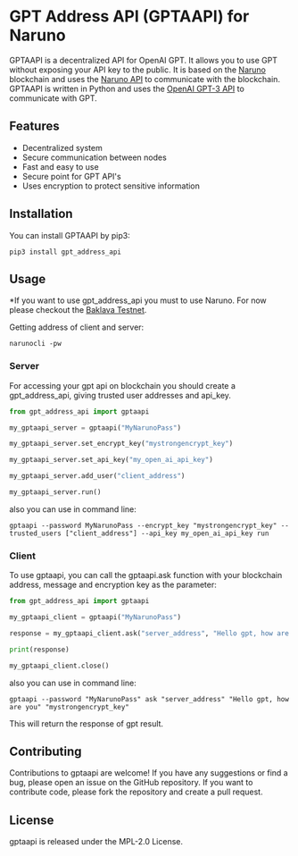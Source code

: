 # GPT Address API (GPTAAPI) for Naruno
GPTAAPI is a decentralized API for OpenAI GPT. It allows you to use GPT without exposing your API key to the public. It is based on the [Naruno](https://naruno.org/) blockchain and uses the [Naruno API](https://naruno.org/api/) to communicate with the blockchain. GPTAAPI is written in Python and uses the [OpenAI GPT-3 API](https://openai.com/blog/openai-api/) to communicate with GPT.

## Features
- Decentralized system
- Secure communication between nodes
- Fast and easy to use
- Secure point for GPT API's
- Uses encryption to protect sensitive information


## Installation
You can install GPTAAPI by pip3:

```console
pip3 install gpt_address_api
```

## Usage

*If you want to use gpt_address_api you must to use Naruno. For now please checkout the [Baklava Testnet](https://naruno.org/baklava-testnet/).

Getting address of client and server:
```console
narunocli -pw
```

### Server
For accessing your gpt api on blockchain you should create a gpt_address_api, giving trusted user addresses and api_key.

```python
from gpt_address_api import gptaapi

my_gptaapi_server = gptaapi("MyNarunoPass")

my_gptaapi_server.set_encrypt_key("mystrongencrypt_key")

my_gptaapi_server.set_api_key("my_open_ai_api_key")

my_gptaapi_server.add_user("client_address")

my_gptaapi_server.run()
```

also you can use in command line:
```console	
gptaapi --password MyNarunoPass --encrypt_key "mystrongencrypt_key" --trusted_users ["client_address"] --api_key my_open_ai_api_key run
```

### Client
To use gptaapi, you can call the gptaapi.ask function with your blockchain address, message and encryption key as the parameter:

```python
from gpt_address_api import gptaapi

my_gptaapi_client = gptaapi("MyNarunoPass")

response = my_gptaapi_client.ask("server_address", "Hello gpt, how are you", "mystrongencrypt_key")

print(response)

my_gptaapi_client.close()
```

also you can use in command line:
```console	
gptaapi --password "MyNarunoPass" ask "server_address" "Hello gpt, how are you" "mystrongencrypt_key"
```


This will return the response of gpt result.

## Contributing
Contributions to gptaapi are welcome! If you have any suggestions or find a bug, please open an issue on the GitHub repository. If you want to contribute code, please fork the repository and create a pull request.

## License
gptaapi is released under the MPL-2.0 License.
